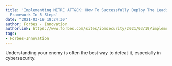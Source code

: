 ```yaml
---
title: 'Implementing MITRE ATT&CK: How To Successfully Deploy The Leading Cybersecurity
  Framework In 5 Steps'
date: "2021-03-19 18:24:30"
author: Forbes - Innovation
authorlink: https://www.forbes.com/sites/ibmsecurity/2021/03/19/implementing-mitre-attck-how-to-successfully-deploy-the-leading-cybersecurity-framework-in-5-steps/
tags:
- Forbes-Innovation
---
```

Understanding your enemy is often the best way to defeat it, especially in cybersecurity.